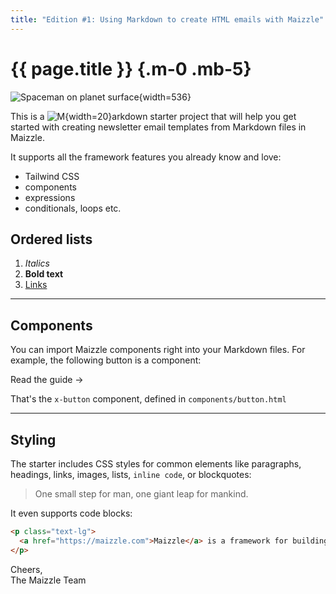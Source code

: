```yaml
---
title: "Edition #1: Using Markdown to create HTML emails with Maizzle"
---
```


# {{ page.title }} {.m-0 .mb-5}

![Spaceman on planet surface](feature.jpg){width=536}

This is a ![M](insignia.png){width=20}arkdown starter project that will help you get started with creating newsletter email templates from Markdown files in Maizzle.

It supports all the framework features you already know and love:

- Tailwind CSS
- components
- expressions
- conditionals, loops etc.

## Ordered lists

1. _Italics_
2. **Bold text**
3. [Links](https://maizzle.com)

***

## Components

You can import Maizzle components right into your Markdown files. For example, the following button is a component:

<x-button href="https://maizzle.com/guides/markdown-emails" class="mb-8">
  Read the guide &rarr;
</x-button>

That's the `x-button` component, defined in `components/button.html`

***

## Styling

The starter includes CSS styles for common elements like paragraphs, headings, links, images, lists, <code>inline code</code>, or blockquotes:

> One small step for man, one giant leap for mankind.

It even supports code blocks:

```html
<p class="text-lg">
  <a href="https://maizzle.com">Maizzle</a> is a framework for building responsive HTML emails with Tailwind CSS.
</p>
```

Cheers,\
The Maizzle Team
